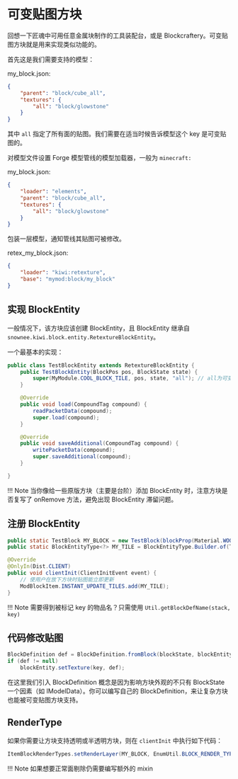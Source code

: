 # 可变贴图方块

回想一下匠魂中可用任意金属块制作的工具装配台，或是 Blockcraftery。可变贴图方块就是用来实现类似功能的。

首先这是我们需要支持的模型：

my_block.json:

```json
{
    "parent": "block/cube_all",
    "textures": {
        "all": "block/glowstone"
    }
}
```

其中 `all` 指定了所有面的贴图。我们需要在适当时候告诉模型这个 key 是可变贴图的。

对模型文件设置 Forge 模型管线的模型加载器，一般为 `minecraft:`

my_block.json:

```json hl_lines="2"
{
	"loader": "elements",
	"parent": "block/cube_all",
	"textures": {
		"all": "block/glowstone"
	}
}
```

包装一层模型，通知管线其贴图可被修改。

retex_my_block.json:

```json
{
	"loader": "kiwi:retexture",
	"base": "mymod:block/my_block"
}
```

## 实现 BlockEntity

一般情况下，该方块应该创建 BlockEntity，且 BlockEntity 继承自 `snownee.kiwi.block.entity.RetextureBlockEntity`。

一个最基本的实现：

```java
public class TestBlockEntity extends RetextureBlockEntity {
	public TestBlockEntity(BlockPos pos, BlockState state) {
		super(MyModule.COOL_BLOCK_TILE, pos, state, "all"); // all为可变贴图的key，支持多个key
	}

	@Override
	public void load(CompoundTag compound) {
		readPacketData(compound);
		super.load(compound);
	}

	@Override
	public void saveAdditional(CompoundTag compound) {
		writePacketData(compound);
		super.saveAdditional(compound);
	}

}
```

!!! Note
	当你像给一些原版方块（主要是台阶）添加 BlockEntity 时，注意方块是否复写了 onRemove 方法，避免出现 BlockEntity 滞留问题。

## 注册 BlockEntity

```java
public static TestBlock MY_BLOCK = new TestBlock(blockProp(Material.WOOD));
public static BlockEntityType<?> MY_TILE = BlockEntityType.Builder.of(TestBlockEntity::new, MY_BLOCK).build(null);

@Override
@OnlyIn(Dist.CLIENT)
public void clientInit(ClientInitEvent event) {
	// 使用户在放下方块时贴图能立即更新
	ModBlockItem.INSTANT_UPDATE_TILES.add(MY_TILE);
}
```

!!! Note
	需要得到被标记 key 的物品名？只需使用 `Util.getBlockDefName(stack, key)`

## 代码修改贴图

```java
BlockDefinition def = BlockDefinition.fromBlock(blockState, blockEntity, level, pos);
if (def != null)
	blockEntity.setTexture(key, def);
```

在这里我们引入 BlockDefinition 概念是因为影响方块外观的不只有 BlockState 一个因素（如 IModelData）。你可以编写自己的 BlockDefinition，来让复杂方块也能被可变贴图方块支持。

## RenderType

如果你需要让方块支持透明或半透明方块，则在 `clientInit` 中执行如下代码：

```java
ItemBlockRenderTypes.setRenderLayer(MY_BLOCK, EnumUtil.BLOCK_RENDER_TYPES::contains);
```

!!! Note
	如果想要正常面剔除仍需要编写额外的 mixin